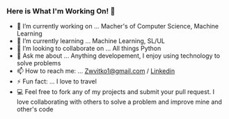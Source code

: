 ### Here is What I'm Working On! 👋


- 🔭 I’m currently working on ... Macher's of Computer Science, Machine Learning
- 🌱 I’m currently learning ... Machine Learning, SL/UL
- 👯 I’m looking to collaborate on ... All things Python
- 💬 Ask me about ... Anything developement, I enjoy using technology to solve problems
- 📫 How to reach me: ... Zwvitko1@gmail.com / [Linkedin](https://www.linkedin.com/in/zachery-vitko-438058139/)
- ⚡ Fun fact: ... I love to travel
- 💻 Feel free to fork any of my projects and submit your pull request. I love collaborating with others to solve a problem and improve mine and other's code
